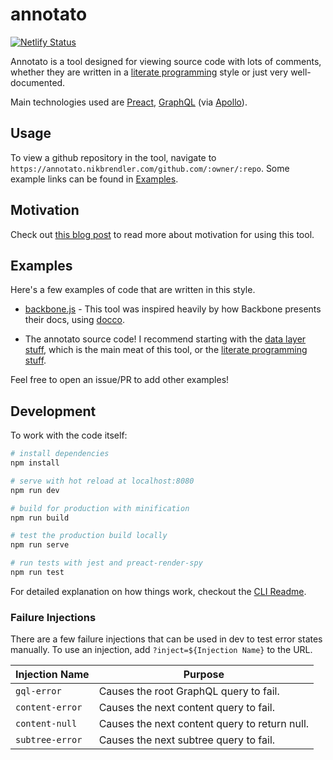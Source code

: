 # annotato
[![Netlify Status](https://api.netlify.com/api/v1/badges/11c1e4d4-5928-457e-a3c4-9118a510f247/deploy-status)](https://app.netlify.com/sites/awesome-chandrasekhar-5b459a/deploys)

Annotato is a tool designed for viewing source code with lots of comments,
whether they are written in a [literate programming](https://en.wikipedia.org/wiki/Literate_programming)
style or just very well-documented.

Main technologies used are [Preact](https://preactjs.com),
[GraphQL](https://graphql.org) (via [Apollo](https://www.apollographql.com)).

## Usage

To view a github repository in the tool, navigate to
`https://annotato.nikbrendler.com/github.com/:owner/:repo`. Some example links
can be found in [Examples](#examples).

## Motivation

Check out [this blog post](https://www.nikbrendler.com/annotato/) to read more
about motivation for using this tool.

## Examples

Here's a few examples of code that are written in this style.

* [backbone.js](https://github.com/jashkenas/backbone/blob/master/backbone.js) - This tool was inspired heavily by how Backbone presents
    their docs, using [docco](https://github.com/jashkenas/docco/blob/master/docco.js).

* The annotato source code! I recommend starting with the
    [data layer stuff](./src/components/gh-context.js), which is the main meat of
    this tool, or the [literate programming stuff](./src/lib/lp.js).

Feel free to open an issue/PR to add other examples!

## Development

To work with the code itself:

``` bash
# install dependencies
npm install

# serve with hot reload at localhost:8080
npm run dev

# build for production with minification
npm run build

# test the production build locally
npm run serve

# run tests with jest and preact-render-spy
npm run test
```

For detailed explanation on how things work, checkout the [CLI Readme](https://github.com/developit/preact-cli/blob/master/README.md).

### Failure Injections

There are a few failure injections that can be used in dev to test error states
manually. To use an injection, add `?inject=${Injection Name}` to the URL.

| Injection Name  | Purpose                                             |
| --------------  | --------------------------------------------------- |
| `gql-error`     | Causes the root GraphQL query to fail.              |
| `content-error` | Causes the next content query to fail.              |
| `content-null`  | Causes the next content query to return null.       |
| `subtree-error` | Causes the next subtree query to fail.              |
